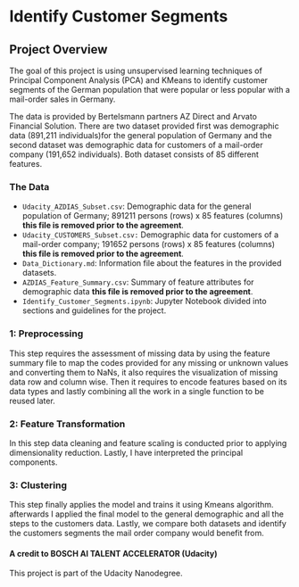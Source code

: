 # Identify Customer Segments


## Project Overview
The goal of this project is using unsupervised learning techniques of Principal Component Analysis (PCA) and KMeans to identify customer segments of the German population that were popular or less popular with a mail-order sales in Germany.

The data is provided by Bertelsmann partners AZ Direct and Arvato Financial Solution. There are two dataset provided first was demographic data (891,211 individuals)for the general population of Germany and the second dataset was demographic data for customers of a mail-order company (191,652 individuals). Both dataset consists of 85 different features.

### The Data
- `Udacity_AZDIAS_Subset.csv`: Demographic data for the general population of Germany; 891211 persons (rows) x 85 features (columns) **this file is removed prior to the agreement**.
- `Udacity_CUSTOMERS_Subset.csv:` Demographic data for customers of a mail-order company; 191652 persons (rows) x 85 features (columns) **this file is removed prior to the agreement**.
- `Data_Dictionary.md`: Information file about the features in the provided datasets.
- `AZDIAS_Feature_Summary.csv`: Summary of feature attributes for demographic data **this file is removed prior to the agreement**.
- `Identify_Customer_Segments.ipynb`: Jupyter Notebook divided into sections and guidelines for the project. 

### 1: Preprocessing
This step requires the assessment of missing data by using the feature summary file to map the codes provided for any missing or unknown values and converting them to NaNs, it also requires the visualization of missing data row and column wise. Then it requires to encode features based on its data types and lastly combining all the work in a single function to be reused later.

### 2: Feature Transformation
In this step data cleaning and feature scaling is conducted prior to applying dimensionality reduction. Lastly, I have interpreted the principal components.


### 3: Clustering
This step finally applies the model and trains it using Kmeans algorithm. afterwards I applied the final model to the general demographic and all the steps to the customers data. Lastly, we compare both datasets and identify the customers segments the mail order company would benefit from.

 




#### A credit to BOSCH AI TALENT ACCELERATOR (Udacity)
This project is part of the Udacity Nanodegree.

